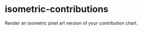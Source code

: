 isometric-contributions
=======================

Render an isometric pixel art version of your contribution chart.
